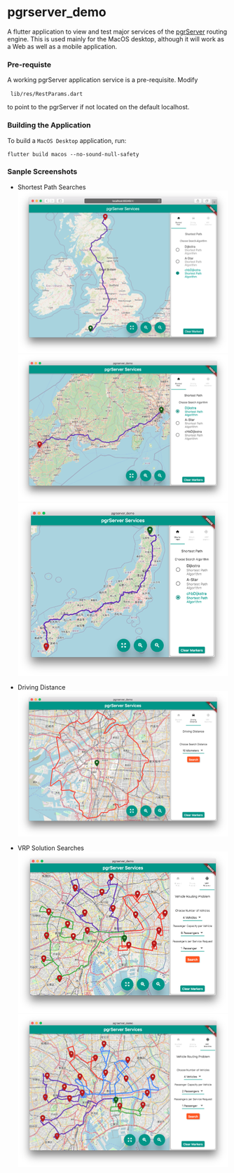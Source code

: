 # pgrserver_demo

A flutter application to view and test major services of the [pgrServer](https://github.com/mbasa/pgrServer)
routing engine. This is used mainly for the MacOS desktop, although it will work as a Web 
as well as a mobile application. 

### Pre-requiste

A working pgrServer application service is a pre-requisite. Modify 

``` lib/res/RestParams.dart```

to point to the pgrServer if not  located on the default localhost.

### Building the Application

To build a `MacOS Desktop` application, run:

```shell script
flutter build macos --no-sound-null-safety
``` 


### Sanple Screenshots

* Shortest Path Searches
![Alt text](pics/img1.png?raw=true)
![Alt text](pics/img2.png?raw=true)
![Alt text](pics/img2_1.png?raw=true)

* Driving Distance
![Alt text](pics/img3.png?raw=true)

* VRP Solution Searches
![Alt text](pics/img4.png?raw=true)
![Alt text](pics/img5.png?raw=true)


